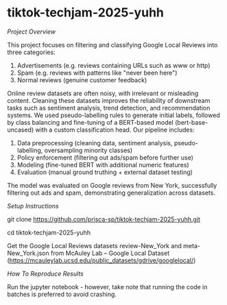 # tiktok-techjam-2025-yuhh

*Project Overview*

This project focuses on filtering and classifying Google Local Reviews into three categories:
1. Advertisements (e.g. reviews containing URLs such as www or http)
2. Spam (e.g. reviews with patterns like "never been here")
3. Normal reviews (genuine customer feedback)

Online review datasets are often noisy, with irrelevant or misleading content. Cleaning these datasets improves the reliability of downstream tasks such as sentiment analysis, trend detection, and recommendation systems. We used pseudo-labelling rules to generate initial labels, followed by class balancing and fine-tuning of a BERT-based model (bert-base-uncased) with a custom classification head.
Our pipeline includes:
1. Data preprocessing (cleaning data, sentiment analysis, pseudo-labelling, oversampling minority classes)
2. Policy enforcement (filtering out ads/spam before further use)
3. Modeling (fine-tuned BERT with additional numeric features)
4. Evaluation (manual ground truthing + external dataset testing)

The model was evaluated on Google reviews from New York, successfully filtering out ads and spam, demonstrating generalization across datasets.

*Setup Instructions*

git clone https://github.com/prisca-sp/tiktok-techjam-2025-yuhh.git

cd tiktok-techjam-2025-yuhh

Get the Google Local Reviews datasets review-New_York and meta-New_York.json from McAuley Lab – Google Local Dataset (https://mcauleylab.ucsd.edu/public_datasets/gdrive/googlelocal/)

*How To Reproduce Results*

Run the jupyter notebook - however, take note that running the code in batches is preferred to avoid crashing.

